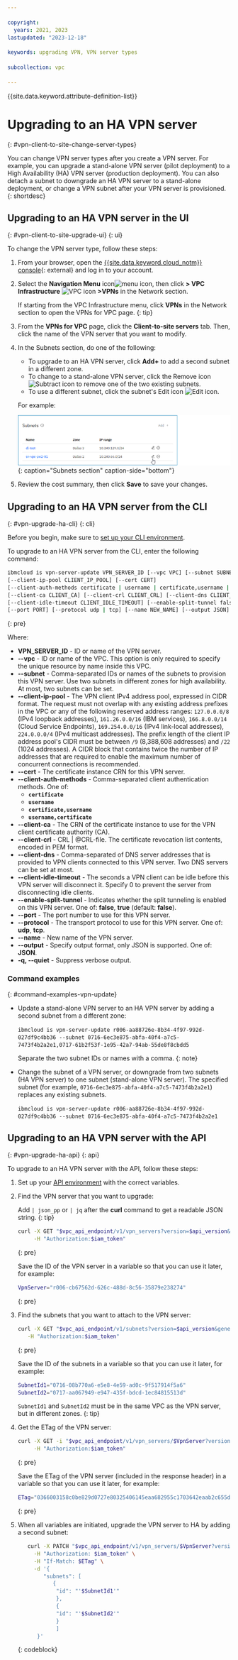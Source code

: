 ```yaml
---

copyright:
  years: 2021, 2023
lastupdated: "2023-12-18"

keywords: upgrading VPN, VPN server types

subcollection: vpc

---
```


{{site.data.keyword.attribute-definition-list}}

# Upgrading to an HA VPN server
{: #vpn-client-to-site-change-server-types}

You can change VPN server types after you create a VPN server. For example, you can upgrade a stand-alone VPN server (pilot deployment) to a High Availability (HA) VPN server (production deployment). You can also detach a subnet to downgrade an HA VPN server to a stand-alone deployment, or change a VPN subnet after your VPN server is provisioned.
{: shortdesc}

## Upgrading to an HA VPN server in the UI
{: #vpn-client-to-site-upgrade-ui}
{: ui}

To change the VPN server type, follow these steps:

1. From your browser, open the [{{site.data.keyword.cloud_notm}} console](/login){: external} and log in to your account.
1. Select the **Navigation Menu** icon![menu icon](../../icons/icon_hamburger.svg), then click **> VPC Infrastructure** ![VPC icon](../../icons/vpc.svg) **>VPNs** in the Network section.

    If starting from the VPC Infrastructure menu, click **VPNs** in the Network section to open the VPNs for VPC page.
    {: tip}

1. From the **VPNs for VPC** page, click the **Client-to-site servers** tab. Then, click the name of the VPN server that you want to modify.
1. In the Subnets section, do one of the following:

   * To upgrade to an HA VPN server, click **Add+** to add a second subnet in a different zone.
   * To change to a stand-alone VPN server, click the Remove icon ![Subtract icon](../../icons/subtract-alt.svg) to remove one of the two existing subnets.
   * To use a different subnet, click the subnet's Edit icon ![Edit icon](../../icons/edit-tagging.svg).

   For example:

   ![Subnets section](images/vpn-change-subnets.png){: caption="Subnets section" caption-side="bottom"}

1. Review the cost summary, then click **Save** to save your changes.

## Upgrading to an HA VPN server from the CLI
{: #vpn-upgrade-ha-cli}
{: cli}

Before you begin, make sure to [set up your CLI environment](/docs/vpc?topic=vpc-infrastructure-cli-plugin-vpc-reference).

To upgrade to an HA VPN server from the CLI, enter the following command:

```sh
ibmcloud is vpn-server-update VPN_SERVER_ID [--vpc VPC] [--subnet SUBNET]
[--client-ip-pool CLIENT_IP_POOL] [--cert CERT]
[--client-auth-methods certificate | username | certificate,username | username,certificate]
[--client-ca CLIENT_CA] [--client-crl CLIENT_CRL] [--client-dns CLIENT_DNS]
[--client-idle-timeout CLIENT_IDLE_TIMEOUT] [--enable-split-tunnel false | true]
[--port PORT] [--protocol udp | tcp] [--name NEW_NAME] [--output JSON] [-q, --quiet]
```
{: pre}

Where:

* **VPN_SERVER_ID** - ID or name of the VPN server.
* **--vpc** - ID or name of the VPC. This option is only required to specify the unique resource by name inside this VPC.
* **--subnet** - Comma-separated IDs or names of the subnets to provision this VPN server. Use two subnets in different zones for high availability. At most, two subnets can be set.
* **--client-ip-pool** - The VPN client IPv4 address pool, expressed in CIDR format. The request must not overlap with any existing address prefixes in the VPC or any of the following reserved address ranges: `127.0.0.0/8` (IPv4 loopback addresses), `161.26.0.0/16` (IBM services), `166.8.0.0/14` (Cloud Service Endpoints), `169.254.0.0/16` (IPv4 link-local addresses), `224.0.0.0/4` (IPv4 multicast addresses). The prefix length of the client IP address pool's CIDR must be between `/9` (8,388,608 addresses) and `/22` (1024 addresses). A CIDR block that contains twice the number of IP addresses that are required to enable the maximum number of concurrent connections is recommended.
* **--cert** - The certificate instance CRN for this VPN server.
* **--client-auth-methods** - Comma-separated client authentication methods. One of:
    * **`certificate`**
    * **`username`**
    * **`certificate,username`**
    * **`username,certificate`**
* **--client-ca** - The CRN of the certificate instance to use for the VPN client certificate authority (CA).
* **--client-crl** - CRL | @CRL-file. The certificate revocation list contents, encoded in PEM format.
* **--client-dns** - Comma-separated of DNS server addresses that is provided to VPN clients connected to this VPN server. Two DNS servers can be set at most.
* **--client-idle-timeout** - The seconds a VPN client can be idle before this VPN server will disconnect it. Specify 0 to prevent the server from disconnecting idle clients.
* **--enable-split-tunnel** - Indicates whether the split tunneling is enabled on this VPN server. One of: **false**, **true** (default: **false**).
* **--port** - The port number to use for this VPN server.
* **--protocol** - The transport protocol to use for this VPN server. One of: **udp**, **tcp**.
* **--name** - New name of the VPN server.
* **--output** - Specify output format, only JSON is supported. One of: **JSON**.
* **-q, --quiet** - Suppress verbose output.

### Command examples
{: #command-examples-vpn-update}

- Update a stand-alone VPN server to an HA VPN server by adding a second subnet from a different zone:

   `ibmcloud is vpn-server-update r006-aa88726e-8b34-4f97-992d-027df9c4bb36 --subnet 0716-6ec3e875-abfa-40f4-a7c5-7473f4b2a2e1,0717-61b2f53f-1e95-42a7-94ab-55de8f8cbdd5`

   Separate the two subnet IDs or names with a comma.
   {: note}

- Change the subnet of a VPN server, or downgrade from two subnets (HA VPN server) to one subnet (stand-alone VPN server). The specified subnet (for example, `0716-6ec3e875-abfa-40f4-a7c5-7473f4b2a2e1`) replaces any existing subnets.

   `ibmcloud is vpn-server-update r006-aa88726e-8b34-4f97-992d-027df9c4bb36 --subnet 0716-6ec3e875-abfa-40f4-a7c5-7473f4b2a2e1`

## Upgrading to an HA VPN server with the API
{: #vpn-upgrade-ha-api}
{: api}

To upgrade to an HA VPN server with the API, follow these steps:

1. Set up your [API environment](/docs/vpc?topic=vpc-set-up-environment#api-prerequisites-setup) with the correct variables.
1. Find the VPN server that you want to upgrade:

   Add ` | json_pp ` or ` | jq ` after the **curl** command to get a readable JSON string.
   {: tip}

   ```bash
   curl -X GET "$vpc_api_endpoint/v1/vpn_servers?version=$api_version&generation=2" \
        -H "Authorization:$iam_token"
   ```
   {: pre}

   Save the ID of the VPN server in a variable so that you can use it later, for example:

   ```bash
   VpnServer="r006-cb67562d-626c-488d-8c56-35879e238274"
   ```
   {: pre}

1. Find the subnets that you want to attach to the VPN server:

   ```bash
   curl -X GET "$vpc_api_endpoint/v1/subnets?version=$api_version&generation=2" \
      -H "Authorization:$iam_token"
   ```
   {: pre}

   Save the ID of the subnets in a variable so that you can use it later, for example:

   ```sh
   SubnetId1="0716-08b770a6-e5e8-4e59-ad0c-9f517914f5a6"
   SubnetId2="0717-aa067949-e947-435f-bdcd-1ec84815513d"
   ```

   `SubnetId1` and `SubnetId2` must be in the same VPC as the VPN server, but in different zones.
   {: tip}

1. Get the ETag of the VPN server:

   ```bash
   curl -X GET -i "$vpc_api_endpoint/v1/vpn_servers/$VpnServer?version=$api_version&generation=2" \
        -H "Authorization:$iam_token"
   ```
   {: pre}

   Save the ETag of the VPN server (included in the response header) in a variable so that you can use it later, for example:

   ```sh
   ETag="0366003158c0be829d0727e80325406145eaa682955c1703642eaab2c655d609"
   ```
   {: pre}

1. When all variables are initiated, upgrade the VPN server to HA by adding a second subnet:

   ```sh
      curl -X PATCH "$vpc_api_endpoint/v1/vpn_servers/$VpnServer?version=$api_version&generation=2" \
        -H "Authorization: $iam_token" \
        -H "If-Match: $ETag" \
        -d '{
           "subnets": [
              {
               "id": "'$SubnetId1'"
               },
               {
               "id": "'$SubnetId2'"
               }
               ]
         }'
   ```
   {: codeblock}
